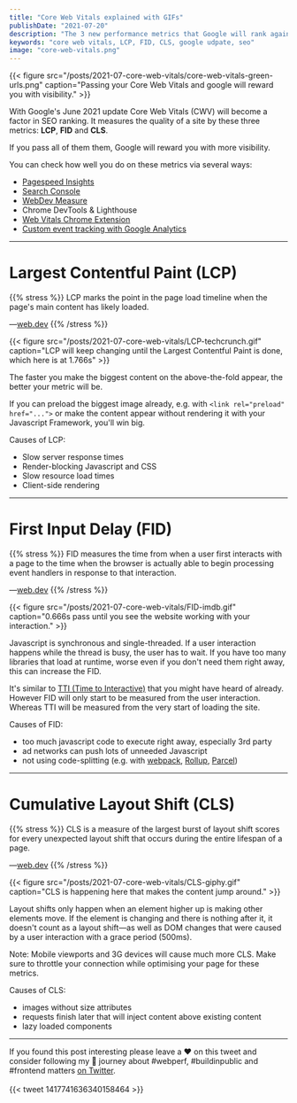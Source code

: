 ```yaml
---
title: "Core Web Vitals explained with GIFs"
publishDate: "2021-07-20"
description: "The 3 new performance metrics that Google will rank against in its June 2021 update."
keywords: "core web vitals, LCP, FID, CLS, google udpate, seo"
image: "core-web-vitals.png"
---
```


{{< figure src="/posts/2021-07-core-web-vitals/core-web-vitals-green-urls.png" caption="Passing your Core Web Vitals and google will reward you with visibility." >}}

With Google's June 2021 update Core Web Vitals (CWV) will become a factor in SEO ranking.
It measures the quality of a site by these three metrics: **LCP**, **FID** and **CLS**.

If you pass all of them them, Google will reward you with more visibility.

You can check how well you do on these metrics via several ways:
- [Pagespeed Insights](https://developers.google.com/speed/pagespeed/insights/)
- [Search Console](https://search.google.com/)
- [WebDev Measure](https://web.dev/measure/)
- Chrome DevTools & Lighthouse
- [Web Vitals Chrome Extension](https://chrome.google.com/webstore/detail/web-vitals/ahfhijdlegdabablpippeagghigmibma?hl=en)
- [Custom event tracking with Google Analytics](https://github.com/GoogleChrome/web-vitals#send-the-results-to-google-analytics)

---

# Largest Contentful Paint (LCP)

{{% stress %}}
LCP marks the point in the page load timeline when the page's main content has likely loaded.

—[web.dev](https://web.dev/lcp/)
{{% /stress %}}

{{< figure src="/posts/2021-07-core-web-vitals/LCP-techcrunch.gif" caption="LCP will keep changing until the Largest Contentful Paint is done, which here is at 1.766s" >}}

The faster you make the biggest content on the above-the-fold appear, the better your metric will be. 

If you can preload the biggest image already, e.g. with `<link rel="preload" href="...">` or make the content appear without rendering it with your Javascript Framework, you'll win big.

Causes of LCP:
- Slow server response times
- Render-blocking Javascript and CSS
- Slow resource load times
- Client-side rendering

---

# First Input Delay (FID)

{{% stress %}}
FID measures the time from when a user first interacts with a page to the time when the browser is actually able to begin processing event handlers in response to that interaction.

—[web.dev](https://web.dev/fid/)
{{% /stress %}}

{{< figure src="/posts/2021-07-core-web-vitals/FID-imdb.gif" caption="0.666s pass until you see the website working with your interaction." >}}


Javascript is synchronous and single-threaded. If a user interaction happens while the thread is busy, the user has to wait. If you have too many libraries that load at runtime, worse even if you don't need them right away, this can increase the FID.

It's similar to [TTI (Time to Interactive)](https://web.dev/tti/) that you might have heard of already. However FID will only start to be measured from the user interaction. Whereas TTI will be measured from the very start of loading the site.

Causes of FID:
- too much javascript code to execute right away, especially 3rd party
- ad networks can push lots of unneeded Javascript
- not using code-splitting (e.g. with [webpack](https://webpack.js.org/guides/code-splitting/), [Rollup](https://rollupjs.org/guide/en/#code-splitting), [Parcel](https://parceljs.org/code_splitting.html))

---

# Cumulative Layout Shift (CLS)

{{% stress %}}
CLS is a measure of the largest burst of layout shift scores for every unexpected layout shift that occurs during the entire lifespan of a page.

—[web.dev](https://web.dev/cls/)
{{% /stress %}}

{{< figure src="/posts/2021-07-core-web-vitals/CLS-giphy.gif" caption="CLS is happening here that makes the content jump around." >}}

Layout shifts only happen when an element higher up is making other elements move. If the element is changing and there is nothing after it, it doesn't count as a layout shift—as well as DOM changes that were caused by a user interaction with a grace period (500ms).

Note: Mobile viewports and 3G devices will cause much more CLS. Make sure to throttle your connection while optimising your page for these metrics.

Causes of CLS:
- images without size attributes
- requests finish later that will inject content above existing content
- lazy loaded components

---

If you found this post interesting please leave a ❤️ on this tweet and consider following my 🎢 journey about #webperf, #buildinpublic and #frontend matters [on Twitter](https://twitter.com/zwacky).
<br /><br />
{{< tweet 1417741636340158464 >}}
